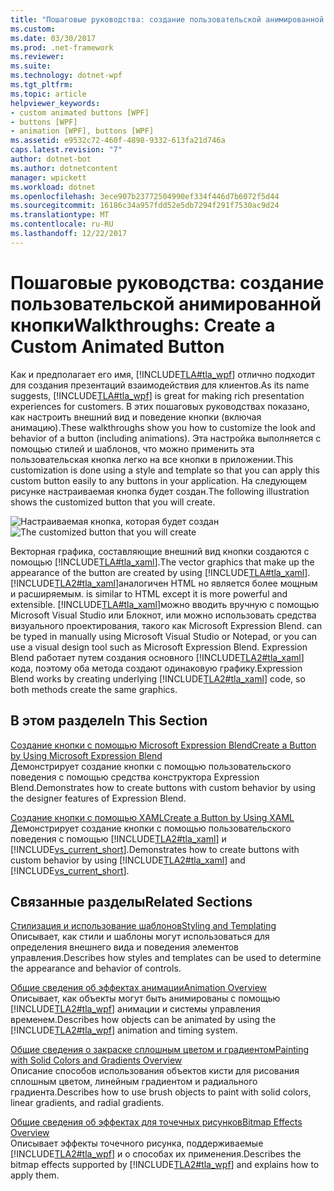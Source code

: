 ```yaml
---
title: "Пошаговые руководства: создание пользовательской анимированной кнопки"
ms.custom: 
ms.date: 03/30/2017
ms.prod: .net-framework
ms.reviewer: 
ms.suite: 
ms.technology: dotnet-wpf
ms.tgt_pltfrm: 
ms.topic: article
helpviewer_keywords:
- custom animated buttons [WPF]
- buttons [WPF]
- animation [WPF], buttons [WPF]
ms.assetid: e9532c72-460f-4898-9332-613fa21d746a
caps.latest.revision: "7"
author: dotnet-bot
ms.author: dotnetcontent
manager: wpickett
ms.workload: dotnet
ms.openlocfilehash: 3ece907b23772504990ef334f446d7b6072f5d44
ms.sourcegitcommit: 16186c34a957fdd52e5db7294f291f7530ac9d24
ms.translationtype: MT
ms.contentlocale: ru-RU
ms.lasthandoff: 12/22/2017
---
```

# <a name="walkthroughs-create-a-custom-animated-button"></a><span data-ttu-id="4e381-102">Пошаговые руководства: создание пользовательской анимированной кнопки</span><span class="sxs-lookup"><span data-stu-id="4e381-102">Walkthroughs: Create a Custom Animated Button</span></span>
<span data-ttu-id="4e381-103">Как и предполагает его имя, [!INCLUDE[TLA#tla_wpf](../../../../includes/tlasharptla-wpf-md.md)] отлично подходит для создания презентаций взаимодействия для клиентов.</span><span class="sxs-lookup"><span data-stu-id="4e381-103">As its name suggests, [!INCLUDE[TLA#tla_wpf](../../../../includes/tlasharptla-wpf-md.md)] is great for making rich presentation experiences for customers.</span></span> <span data-ttu-id="4e381-104">В этих пошаговых руководствах показано, как настроить внешний вид и поведение кнопки (включая анимацию).</span><span class="sxs-lookup"><span data-stu-id="4e381-104">These walkthroughs show you how to customize the look and behavior of a button (including animations).</span></span> <span data-ttu-id="4e381-105">Эта настройка выполняется с помощью стилей и шаблонов, что можно применить эта пользовательская кнопка легко на все кнопки в приложении.</span><span class="sxs-lookup"><span data-stu-id="4e381-105">This customization is done using a style and template so that you can apply this custom button easily to any buttons in your application.</span></span> <span data-ttu-id="4e381-106">На следующем рисунке настраиваемая кнопка будет создан.</span><span class="sxs-lookup"><span data-stu-id="4e381-106">The following illustration shows the customized button that you will create.</span></span>  
  
 <span data-ttu-id="4e381-107">![Настраиваемая кнопка, которая будет создан](../../../../docs/framework/wpf/controls/media/custom-button-blend-intro.jpg "custom_button_blend_Intro")</span><span class="sxs-lookup"><span data-stu-id="4e381-107">![The customized button that you will create](../../../../docs/framework/wpf/controls/media/custom-button-blend-intro.jpg "custom_button_blend_Intro")</span></span>  
  
 <span data-ttu-id="4e381-108">Векторная графика, составляющие внешний вид кнопки создаются с помощью [!INCLUDE[TLA#tla_xaml](../../../../includes/tlasharptla-xaml-md.md)].</span><span class="sxs-lookup"><span data-stu-id="4e381-108">The vector graphics that make up the appearance of the button are created by using [!INCLUDE[TLA#tla_xaml](../../../../includes/tlasharptla-xaml-md.md)].</span></span> [!INCLUDE[TLA2#tla_xaml](../../../../includes/tla2sharptla-xaml-md.md)]<span data-ttu-id="4e381-109">аналогичен HTML но является более мощным и расширяемым.</span><span class="sxs-lookup"><span data-stu-id="4e381-109"> is similar to HTML except it is more powerful and extensible.</span></span> [!INCLUDE[TLA#tla_xaml](../../../../includes/tlasharptla-xaml-md.md)]<span data-ttu-id="4e381-110">можно вводить вручную с помощью Microsoft Visual Studio или Блокнот, или можно использовать средства визуального проектирования, такого как Microsoft Expression Blend.</span><span class="sxs-lookup"><span data-stu-id="4e381-110"> can be typed in manually using Microsoft Visual Studio or Notepad, or you can use a visual design tool such as Microsoft Expression Blend.</span></span> <span data-ttu-id="4e381-111">Expression Blend работает путем создания основного [!INCLUDE[TLA2#tla_xaml](../../../../includes/tla2sharptla-xaml-md.md)] кода, поэтому оба метода создают одинаковую графику.</span><span class="sxs-lookup"><span data-stu-id="4e381-111">Expression Blend works by creating underlying [!INCLUDE[TLA2#tla_xaml](../../../../includes/tla2sharptla-xaml-md.md)] code, so both methods create the same graphics.</span></span>  
  
## <a name="in-this-section"></a><span data-ttu-id="4e381-112">В этом разделе</span><span class="sxs-lookup"><span data-stu-id="4e381-112">In This Section</span></span>  
 [<span data-ttu-id="4e381-113">Создание кнопки с помощью Microsoft Expression Blend</span><span class="sxs-lookup"><span data-stu-id="4e381-113">Create a Button by Using Microsoft Expression Blend</span></span>](../../../../docs/framework/wpf/controls/walkthrough-create-a-button-by-using-microsoft-expression-blend.md)  
 <span data-ttu-id="4e381-114">Демонстрирует создание кнопки с помощью пользовательского поведения с помощью средства конструктора Expression Blend.</span><span class="sxs-lookup"><span data-stu-id="4e381-114">Demonstrates how to create buttons with custom behavior by using the designer features of Expression Blend.</span></span>  
  
 [<span data-ttu-id="4e381-115">Создание кнопки с помощью XAML</span><span class="sxs-lookup"><span data-stu-id="4e381-115">Create a Button by Using XAML</span></span>](../../../../docs/framework/wpf/controls/walkthrough-create-a-button-by-using-xaml.md)  
 <span data-ttu-id="4e381-116">Демонстрирует создание кнопки с помощью пользовательского поведения с помощью [!INCLUDE[TLA2#tla_xaml](../../../../includes/tla2sharptla-xaml-md.md)] и [!INCLUDE[vs_current_short](../../../../includes/vs-current-short-md.md)].</span><span class="sxs-lookup"><span data-stu-id="4e381-116">Demonstrates how to create buttons with custom behavior by using [!INCLUDE[TLA2#tla_xaml](../../../../includes/tla2sharptla-xaml-md.md)] and [!INCLUDE[vs_current_short](../../../../includes/vs-current-short-md.md)].</span></span>  
  
## <a name="related-sections"></a><span data-ttu-id="4e381-117">Связанные разделы</span><span class="sxs-lookup"><span data-stu-id="4e381-117">Related Sections</span></span>  
 [<span data-ttu-id="4e381-118">Стилизация и использование шаблонов</span><span class="sxs-lookup"><span data-stu-id="4e381-118">Styling and Templating</span></span>](../../../../docs/framework/wpf/controls/styling-and-templating.md)  
 <span data-ttu-id="4e381-119">Описывает, как стили и шаблоны могут использоваться для определения внешнего вида и поведения элементов управления.</span><span class="sxs-lookup"><span data-stu-id="4e381-119">Describes how styles and templates can be used to determine the appearance and behavior of controls.</span></span>  
  
 [<span data-ttu-id="4e381-120">Общие сведения об эффектах анимации</span><span class="sxs-lookup"><span data-stu-id="4e381-120">Animation Overview</span></span>](../../../../docs/framework/wpf/graphics-multimedia/animation-overview.md)  
 <span data-ttu-id="4e381-121">Описывает, как объекты могут быть анимированы с помощью [!INCLUDE[TLA2#tla_wpf](../../../../includes/tla2sharptla-wpf-md.md)] анимации и системы управления временем.</span><span class="sxs-lookup"><span data-stu-id="4e381-121">Describes how objects can be animated by using the [!INCLUDE[TLA2#tla_wpf](../../../../includes/tla2sharptla-wpf-md.md)] animation and timing system.</span></span>  
  
 [<span data-ttu-id="4e381-122">Общие сведения о закраске сплошным цветом и градиентом</span><span class="sxs-lookup"><span data-stu-id="4e381-122">Painting with Solid Colors and Gradients Overview</span></span>](../../../../docs/framework/wpf/graphics-multimedia/painting-with-solid-colors-and-gradients-overview.md)  
 <span data-ttu-id="4e381-123">Описание способов использования объектов кисти для рисования сплошным цветом, линейным градиентом и радиального градиента.</span><span class="sxs-lookup"><span data-stu-id="4e381-123">Describes how to use brush objects to paint with solid colors, linear gradients, and radial gradients.</span></span>  
  
 [<span data-ttu-id="4e381-124">Общие сведения об эффектах для точечных рисунков</span><span class="sxs-lookup"><span data-stu-id="4e381-124">Bitmap Effects Overview</span></span>](../../../../docs/framework/wpf/graphics-multimedia/bitmap-effects-overview.md)  
 <span data-ttu-id="4e381-125">Описывает эффекты точечного рисунка, поддерживаемые [!INCLUDE[TLA2#tla_wpf](../../../../includes/tla2sharptla-wpf-md.md)] и о способах их применения.</span><span class="sxs-lookup"><span data-stu-id="4e381-125">Describes the bitmap effects supported by [!INCLUDE[TLA2#tla_wpf](../../../../includes/tla2sharptla-wpf-md.md)] and explains how to apply them.</span></span>
